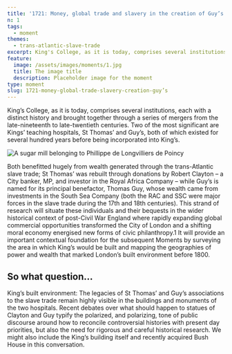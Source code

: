 ```yaml
---
title: '1721: Money, global trade and slavery in the creation of Guy’s'
n: 1
tags:
  - moment
themes:
  - trans-atlantic-slave-trade
excerpt: King's College, as it is today, comprises several institutions, each with a distinct history, brought together through a series of mergers from the late-nineteenth to late-twentieth centuries.
feature:
  image: /assets/images/moments/1.jpg
  title: The image title
  description: Placeholder image for the moment
type: moment
slug: 1721-money-global-trade-slavery-creation-guy’s
---
```


<script>
  import { base } from "$app/paths";
</script>

King’s College, as it is today, comprises several institutions, each with a distinct history and brought together through a series of mergers from the late-nineteenth to late-twentieth centuries. Two of the most significant are Kings’ teaching hospitals, St Thomas’ and Guy’s, both of which existed for several hundred years before being incorporated into King’s.

![A sugar mill belonging to Phillippe de Longvilliers de Poincy]({base}/assets/images/moments/1.1.jpg "A drawing depicting a sugar mill and workers from 1665")

Both benefitted hugely from wealth generated through the trans-Atlantic slave trade; St Thomas’ was rebuilt through donations by Robert Clayton – a City banker, MP, and investor in the Royal Africa Company – while Guy’s is named for its principal benefactor, Thomas Guy, whose wealth came from investments in the South Sea Company (both the RAC and SSC were major forces in the slave trade during the 17th and 18th centuries). This strand of research will situate these individuals and their bequests in the wider historical context of post-Civil War England where rapidly expanding global commercial opportunities transformed the City of London and a shifting moral economy energised new forms of civic philanthropy.1 It will provide an important contextual foundation for the subsequent Moments by surveying the area in which King’s would be built and mapping the geographies of power and wealth that marked London’s built environment before 1800.

## So what question…

King’s built environment: The legacies of St Thomas’ and Guy’s associations to the slave trade remain highly visible in the buildings and monuments of the two hospitals. Recent debates over what should happen to statues of Clayton and Guy typify the polarized, and polarizing, tone of public discourse around how to reconcile controversial histories with present day priorities, but also the need for rigorous and careful historical research. We might also include the King’s building itself and recently acquired Bush House in this conversation.
